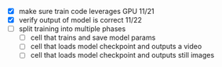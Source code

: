 - [x] make sure train code leverages GPU 11/21
- [x] verify output of model is correct  11/22
- [ ] split training into multiple phases
  - [ ] cell that trains and save model params
  - [ ] cell that loads model checkpoint and outputs a video
  - [ ] cell that loads model checkpoint and outputs still images
